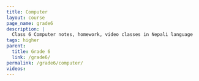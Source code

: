 ```yaml
---
title: Computer
layout: course
page_name: grade6
description: |
  Class 6 Computer notes, homework, video classes in Nepali language
tags: higher
parent:
  title: Grade 6
  link: /grade6/
permalink: /grade6/computer/
videos:
---
```

